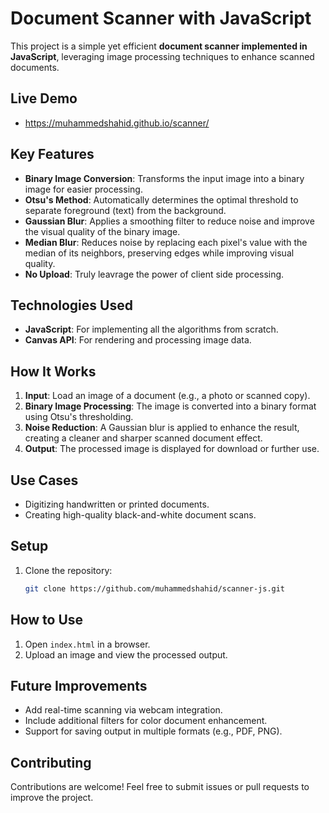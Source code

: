 # Document Scanner with JavaScript

This project is a simple yet efficient **document scanner implemented in JavaScript**, leveraging image processing techniques to enhance scanned documents.

## Live Demo
- https://muhammedshahid.github.io/scanner/

## Key Features
- **Binary Image Conversion**: Transforms the input image into a binary image for easier processing.
- **Otsu's Method**: Automatically determines the optimal threshold to separate foreground (text) from the background.
- **Gaussian Blur**: Applies a smoothing filter to reduce noise and improve the visual quality of the binary image.
- **Median Blur**: Reduces noise by replacing each pixel's value with the median of its neighbors, preserving edges while improving visual quality.
- **No Upload**: Truly leavrage the power of client side processing.

## Technologies Used
- **JavaScript**: For implementing all the algorithms from scratch.
- **Canvas API**: For rendering and processing image data.

## How It Works
1. **Input**: Load an image of a document (e.g., a photo or scanned copy).
2. **Binary Image Processing**: The image is converted into a binary format using Otsu's thresholding.
3. **Noise Reduction**: A Gaussian blur is applied to enhance the result, creating a cleaner and sharper scanned document effect.
4. **Output**: The processed image is displayed for download or further use.

## Use Cases
- Digitizing handwritten or printed documents.
- Creating high-quality black-and-white document scans.

## Setup
1. Clone the repository:
   ```bash
   git clone https://github.com/muhammedshahid/scanner-js.git
## How to Use
1. Open `index.html` in a browser.
2. Upload an image and view the processed output.

## Future Improvements
- Add real-time scanning via webcam integration.
- Include additional filters for color document enhancement.
- Support for saving output in multiple formats (e.g., PDF, PNG).

## Contributing
Contributions are welcome! Feel free to submit issues or pull requests to improve the project.

